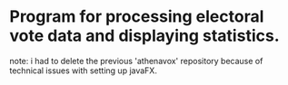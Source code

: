 #  Program for processing electoral vote data and displaying statistics.

note: i had to delete the previous 'athenavox' repository because of technical issues with setting up javaFX. 
